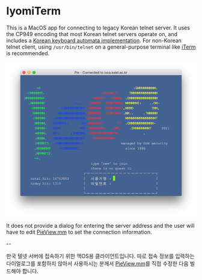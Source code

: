 lyomiTerm
=========

This is a MacOS app for connecting to legacy Korean telnet server. It uses the CP949 encoding that most Korean telnet servers operate on, and includes a [Korean keyboard automata implementation](lyomiTerm/Korean.mm). For non-Korean telnet client, using `/usr/bin/telnet` on a general-purpose terminal like [iTerm](https://www.iterm2.com/) is recommended.

![screenshot](screenshot.png)

It does not provide a dialog for entering the server address and the user will have to edit [PieView.mm](lyomiTerm/PieView.mm) to set the connection information.

--

한국 텔넷 서버에 접속하기 위한 맥OS용 클라이언트입니다. 따로 접속 정보를 입력하는 다이얼로그를 포함하지 않아서 사용하시는 분께서 [PieView.mm](lyomiTerm/PieView.mm)를 직접 수정한 다음 빌드해야 합니다.